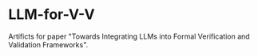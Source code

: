 # LLM-for-V-V
Artificts for paper "Towards Integrating LLMs into Formal Verification and Validation Frameworks".
